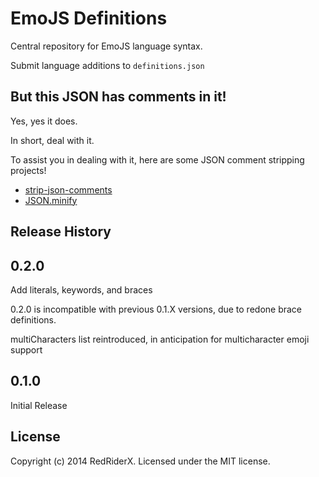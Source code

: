 EmoJS Definitions
=================

Central repository for EmoJS language syntax.

Submit language additions to `definitions.json`

## But this JSON has comments in it!

Yes, yes it does.

In short, deal with it.

To assist you in dealing with it, here are some JSON comment stripping projects!

* [strip-json-comments](https://github.com/sindresorhus/strip-json-comments)
* [JSON.minify](https://github.com/getify/JSON.minify)

## Release History

0.2.0
-----

Add literals, keywords, and braces

0.2.0 is incompatible with previous 0.1.X versions, due to redone brace
definitions.

multiCharacters list reintroduced, in anticipation for multicharacter
emoji support


0.1.0
-----

Initial Release

## License
Copyright (c) 2014 RedRiderX. Licensed under the MIT license.

